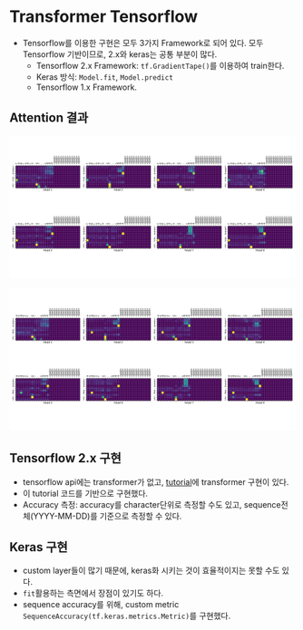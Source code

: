 # Transformer Tensorflow 
- Tensorflow를 이용한 구현은 모두 3가지 Framework로 되어 있다. 모두 Tensorflow 기반이므로, 2.x와 keras는 공통 부분이 많다.
	- Tensorflow 2.x Framework: `tf.GradientTape()`를 이용하여 train한다.
	- Keras 방식: `Model.fit`, `Model.predict`
	- Tensorflow 1.x Framework.

## Attention 결과
![transformer-attention-february](./transformer-attention-february.png)

![transformer-attention-august](./transformer-attention-august.png)


## Tensorflow 2.x 구현
- tensorflow api에는 transformer가 없고, [tutorial](https://www.tensorflow.org/tutorials/text/transformer)에 transformer 구현이 있다.
- 이 tutorial 코드를 기반으로 구현했다.
- Accuracy 측정: accuracy를 character단위로 측정할 수도 있고, sequence전체(YYYY-MM-DD)를 기준으로 측정할 수 있다.


## Keras 구현
- custom layer들이 많기 때문에, keras화 시키는 것이 효율적이지는 못할 수도 있다.
- `fit`활용하는 측면에서 장점이 있기도 하다.
- sequence accuracy를 위해, custom metric `SequenceAccuracy(tf.keras.metrics.Metric)`를 구현했다.
